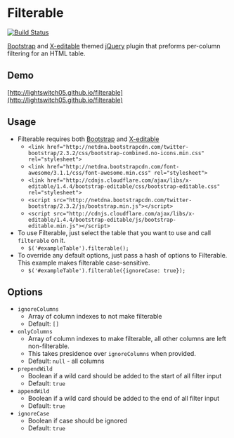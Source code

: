 # Filterable

[![Build Status](https://travis-ci.org/lightswitch05/filterable.png?branch=master)](https://travis-ci.org/lightswitch05/filterable)

[Bootstrap](http://twitter.github.io/bootstrap/) and [X-editable](http://vitalets.github.io/x-editable/) themed [jQuery](http://jquery.com/) plugin that preforms per-column filtering for an HTML table.

## Demo
[http://lightswitch05.github.io/filterable](http://lightswitch05.github.io/filterable)

## Usage
- Filterable requires both [Bootstrap](http://twitter.github.io/bootstrap/) and [X-editable](http://vitalets.github.io/x-editable/)
  - `<link href="http://netdna.bootstrapcdn.com/twitter-bootstrap/2.3.2/css/bootstrap-combined.no-icons.min.css" rel="stylesheet">`
  - `<link href="http://netdna.bootstrapcdn.com/font-awesome/3.1.1/css/font-awesome.min.css" rel="stylesheet">`
  - `<link href="http://cdnjs.cloudflare.com/ajax/libs/x-editable/1.4.4/bootstrap-editable/css/bootstrap-editable.css" rel="stylesheet">`
  - `<script src="http://netdna.bootstrapcdn.com/twitter-bootstrap/2.3.2/js/bootstrap.min.js"></script>`
  - `<script src="http://cdnjs.cloudflare.com/ajax/libs/x-editable/1.4.4/bootstrap-editable/js/bootstrap-editable.min.js"></script>`
- To use Filterable, just select the table that you want to use and call `filterable` on it.
  - `$('#exampleTable').filterable();`
- To override any default options, just pass a hash of options to Filterable. This example makes filterable case-sensitive.
  - `$('#exampleTable').filterable({ignoreCase: true});`

## Options
- `ignoreColumns`
  - Array of column indexes to not make filterable
  - Default: `[]`
- `onlyColumns`
  - Array of column indexes to make filterable, all other columns are left non-filterable.
  - This takes presidence over `ignoreColumns` when provided.
  - Default: `null` - all columns
- `prependWild`
  - Boolean if a wild card should be added to the start of all filter input
  - Default: `true`
- `appendWild`
  - Boolean if a wild card should be added to the end of all filter input
  - Default: `true`
- `ignoreCase`
  - Boolean if case should be ignored
  - Default: `true`